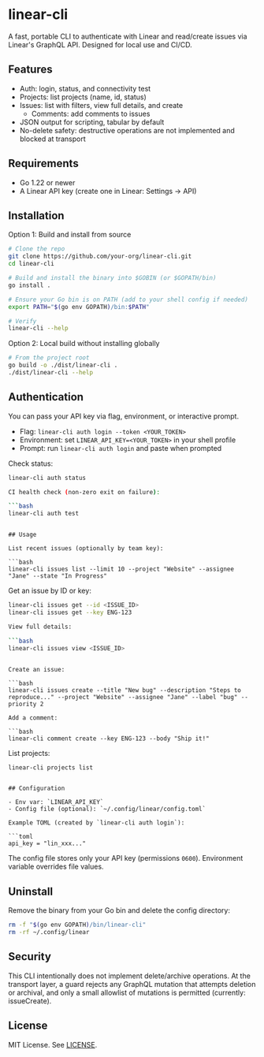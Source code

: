 # linear-cli

A fast, portable CLI to authenticate with Linear and read/create issues via Linear's GraphQL API. Designed for local use and CI/CD.

## Features

- Auth: login, status, and connectivity test
- Projects: list projects (name, id, status)
- Issues: list with filters, view full details, and create
  - Comments: add comments to issues
- JSON output for scripting, tabular by default
- No-delete safety: destructive operations are not implemented and blocked at transport

## Requirements

- Go 1.22 or newer
- A Linear API key (create one in Linear: Settings → API)

## Installation

Option 1: Build and install from source

```bash
# Clone the repo
git clone https://github.com/your-org/linear-cli.git
cd linear-cli

# Build and install the binary into $GOBIN (or $GOPATH/bin)
go install .

# Ensure your Go bin is on PATH (add to your shell config if needed)
export PATH="$(go env GOPATH)/bin:$PATH"

# Verify
linear-cli --help
```

Option 2: Local build without installing globally

```bash
# From the project root
go build -o ./dist/linear-cli .
./dist/linear-cli --help
```

## Authentication

You can pass your API key via flag, environment, or interactive prompt.

- Flag: `linear-cli auth login --token <YOUR_TOKEN>`
- Environment: set `LINEAR_API_KEY=<YOUR_TOKEN>` in your shell profile
- Prompt: run `linear-cli auth login` and paste when prompted

Check status:

```bash
linear-cli auth status

CI health check (non-zero exit on failure):

```bash
linear-cli auth test
```
```

## Usage

List recent issues (optionally by team key):

```bash
linear-cli issues list --limit 10 --project "Website" --assignee "Jane" --state "In Progress"
```

Get an issue by ID or key:

```bash
linear-cli issues get --id <ISSUE_ID>
linear-cli issues get --key ENG-123

View full details:

```bash
linear-cli issues view <ISSUE_ID>
```
```

Create an issue:

```bash
linear-cli issues create --title "New bug" --description "Steps to reproduce..." --project "Website" --assignee "Jane" --label "bug" --priority 2

Add a comment:

```bash
linear-cli comment create --key ENG-123 --body "Ship it!"
```

List projects:

```bash
linear-cli projects list
```
```

## Configuration

- Env var: `LINEAR_API_KEY`
- Config file (optional): `~/.config/linear/config.toml`

Example TOML (created by `linear-cli auth login`):

```toml
api_key = "lin_xxx..."
```

The config file stores only your API key (permissions `0600`). Environment variable overrides file values.

## Uninstall

Remove the binary from your Go bin and delete the config directory:

```bash
rm -f "$(go env GOPATH)/bin/linear-cli"
rm -rf ~/.config/linear
```

## Security

This CLI intentionally does not implement delete/archive operations. At the transport layer, a guard rejects any GraphQL mutation that attempts deletion or archival, and only a small allowlist of mutations is permitted (currently: issueCreate).

## License

MIT License. See [LICENSE](./LICENSE).
